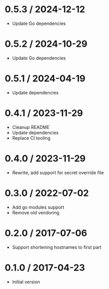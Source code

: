 # 0.5.3 / 2024-12-12

  * Update Go dependencies

# 0.5.2 / 2024-10-29

  * Update Go dependencies

# 0.5.1 / 2024-04-19

  * Update dependencies

# 0.4.1 / 2023-11-29

  * Cleanup README
  * Update dependencies
  * Replace CI tooling

# 0.4.0 / 2023-11-29

  * Rewrite, add support for secret override file

# 0.3.0 / 2022-07-02

  * Add go modules support
  * Remove old vendoring

# 0.2.0 / 2017-07-06

  * Support shortening hostnames to first part

# 0.1.0 / 2017-04-23

  * Initial version
